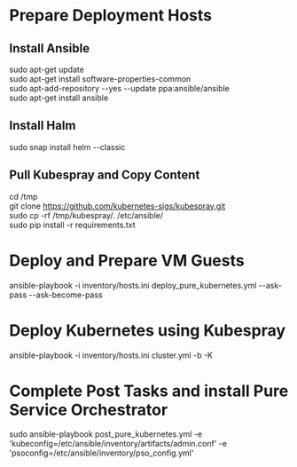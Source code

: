 # Prepare Deployment Hosts
## Install Ansible
sudo apt-get update <br />
sudo apt-get install software-properties-common <br />
sudo apt-add-repository --yes --update ppa:ansible/ansible <br />
sudo apt-get install ansible <br />

## Install Halm
sudo snap install helm --classic

## Pull Kubespray and Copy Content
cd /tmp <br />
git clone https://github.com/kubernetes-sigs/kubespray.git <br />
sudo cp -rf /tmp/kubespray/. /etc/ansible/ <br />
sudo pip install -r requirements.txt <br />

# Deploy and Prepare VM Guests
ansible-playbook -i inventory/hosts.ini deploy_pure_kubernetes.yml --ask-pass --ask-become-pass

# Deploy Kubernetes using Kubespray
ansible-playbook -i inventory/hosts.ini cluster.yml  -b -K


# Complete Post Tasks and install Pure Service Orchestrator
sudo ansible-playbook post_pure_kubernetes.yml -e 'kubeconfig=/etc/ansible/inventory/artifacts/admin.conf' -e 'psoconfig=/etc/ansible/inventory/pso_config.yml'
